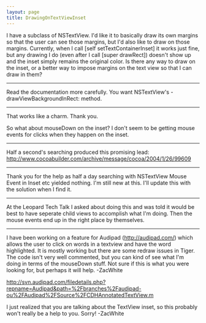 ```yaml
---
layout: page
title: DrawingOnTextViewInset
---
```


I have a subclass of NSTextView.  I'd like it to basically draw its own margins so that the user can see those margins, but I'd also like to draw on those margins.  Currently, when I call [self setTextContainerInset] it works just fine, but any drawing I do (even after I call [super drawRect]) doesn't show up and the inset simply remains the original color.  Is there any way to draw on the inset, or a better way to impose margins on the text view so that I can draw in them?

----

Read the documentation more carefully. You want NSTextView's -drawViewBackgroundInRect: method.

----

That works like a charm.  Thank you.

So what about mouseDown on the inset?  I don't seem to be getting mouse events for clicks when they happen on the inset.

----

Half a second's searching produced this promising lead: http://www.cocoabuilder.com/archive/message/cocoa/2004/1/26/99609

----

Thank you for the help as half a day searching with NSTextView Mouse Event in Inset etc yielded nothing.  I'm still new at this.  I'll update this with the solution when I find it.

----

At the Leopard Tech Talk I asked about doing this and was told it would be best to have seperate child views to accomplish what I'm doing.  Then the mouse events end up in the right place by themselves.

----

I have been working on a feature for Audipad (http://audipad.com/) which allows the user to click on words in a textview and have the word highlighted. It is mostly working but there are some redraw issues in Tiger. The code isn't very well commented, but you can kind of see what I'm doing in terms of the mouseDown stuff. Not sure if this is what you were looking for, but perhaps it will help. -ZacWhite

http://svn.audipad.com/filedetails.php?repname=Audipad&path=%2Fbranches%2Faudipad-ou%2FAudipad%2FSource%2FCDHAnnotatedTextView.m

I just realized that you are talking about the TextView inset, so this probably won't really be a help to you. Sorry! -ZacWhite

